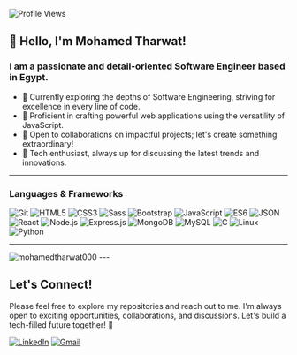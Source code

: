 <!-- Profile Views Badge -->
![Profile Views](https://komarev.com/ghpvc/?username=mohamedtharwat000&label=Profile%20views&color=0e75b6&style=flat)

## 👋 Hello, I'm Mohamed Tharwat!

### I am a passionate and detail-oriented Software Engineer based in Egypt.
- 🌱 Currently exploring the depths of Software Engineering, striving for excellence in every line of code.
- 🚀 Proficient in crafting powerful web applications using the versatility of JavaScript.
- 🤝 Open to collaborations on impactful projects; let's create something extraordinary!
- 💬 Tech enthusiast, always up for discussing the latest trends and innovations.

---
### Languages & Frameworks

![Git](https://img.shields.io/badge/Git-F05032?style=for-the-badge&logo=git&logoColor=white)
![HTML5](https://img.shields.io/badge/HTML5-E34F26?style=for-the-badge&logo=html5&logoColor=white)
![CSS3](https://img.shields.io/badge/CSS3-1572B6?style=for-the-badge&logo=css3&logoColor=white)
![Sass](https://img.shields.io/badge/Sass-CC6699?style=for-the-badge&logo=sass&logoColor=white)
![Bootstrap](https://img.shields.io/badge/Bootstrap-563D7C?style=for-the-badge&logo=bootstrap&logoColor=white)
![JavaScript](https://img.shields.io/badge/JavaScript-F7DF1E?style=for-the-badge&logo=javascript&logoColor=white)
![ES6](https://img.shields.io/badge/ES6-F7DF1E?style=for-the-badge&logo=javascript&logoColor=white)
![JSON](https://img.shields.io/badge/JSON-000000?style=for-the-badge&logo=json&logoColor=white)
![React](https://img.shields.io/badge/React-61DAFB?style=for-the-badge&logo=react&logoColor=white)
![Node.js](https://img.shields.io/badge/Node.js-339933?style=for-the-badge&logo=node.js&logoColor=white)
![Express.js](https://img.shields.io/badge/Express.js-000000?style=for-the-badge&logo=express&logoColor=white)
![MongoDB](https://img.shields.io/badge/MongoDB-47A248?style=for-the-badge&logo=mongodb&logoColor=white)
![MySQL](https://img.shields.io/badge/MySQL-4479A1?style=for-the-badge&logo=mysql&logoColor=white)
![C](https://img.shields.io/badge/C-A8B9CC?style=for-the-badge&logo=c&logoColor=white)
![Linux](https://img.shields.io/badge/Linux-FCC624?style=for-the-badge&logo=linux&logoColor=white)
![Python](https://img.shields.io/badge/Python-3776AB?style=for-the-badge&logo=python&logoColor=white)

---
<img src="https://github-readme-stats.vercel.app/api/top-langs?username=mohamedtharwat000&show_icons=true&locale=en&layout=compact" alt="mohamedtharwat000" />
---

## Let's Connect!

Please feel free to explore my repositories and reach out to me. I'm always open to exciting opportunities, collaborations, and discussions. Let's build a tech-filled future together! 🚀

[![LinkedIn](https://img.shields.io/badge/-LinkedIn-blue?style=flat-square&logo=linkedin&logoColor=white)](https://www.linkedin.com/in/mohamedtharwat000/)
[![Gmail](https://img.shields.io/badge/-Gmail-red?style=flat-square&logo=gmail&logoColor=white)](mailto:mohamed.sarwat.000@gmail.com)

